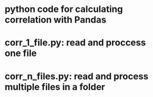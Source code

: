 
# python code for calculating correlation with Pandas
# corr_1_file.py: read and proccess one file
# corr_n_files.py: read and process multiple files in a folder
